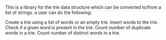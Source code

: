 This is a library for the trie data structure which can be converted to/from a list of strings. a user can do the following:

Create a trie using a list of words or an empty trie.
Insert words to the trie.
Check if a given word is present in the trie.
Count number of duplicate words in a trie.
Count number of distinct words in a trie.
